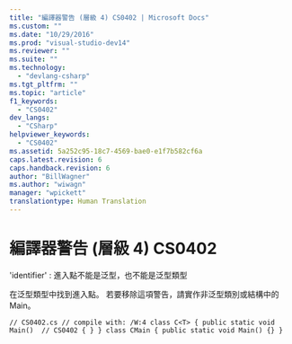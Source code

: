 ```yaml
---
title: "編譯器警告 (層級 4) CS0402 | Microsoft Docs"
ms.custom: ""
ms.date: "10/29/2016"
ms.prod: "visual-studio-dev14"
ms.reviewer: ""
ms.suite: ""
ms.technology: 
  - "devlang-csharp"
ms.tgt_pltfrm: ""
ms.topic: "article"
f1_keywords: 
  - "CS0402"
dev_langs: 
  - "CSharp"
helpviewer_keywords: 
  - "CS0402"
ms.assetid: 5a252c95-18c7-4569-bae0-e1f7b582cf6a
caps.latest.revision: 6
caps.handback.revision: 6
author: "BillWagner"
ms.author: "wiwagn"
manager: "wpickett"
translationtype: Human Translation
---
```

# 編譯器警告 (層級 4) CS0402
'identifier' : 進入點不能是泛型，也不能是泛型類型  
  
 在泛型類型中找到進入點。 若要移除這項警告，請實作非泛型類別或結構中的 Main。  
  
```  
// CS0402.cs // compile with: /W:4 class C<T> { public static void Main()  // CS0402 { } } class CMain { public static void Main() {} }  
```